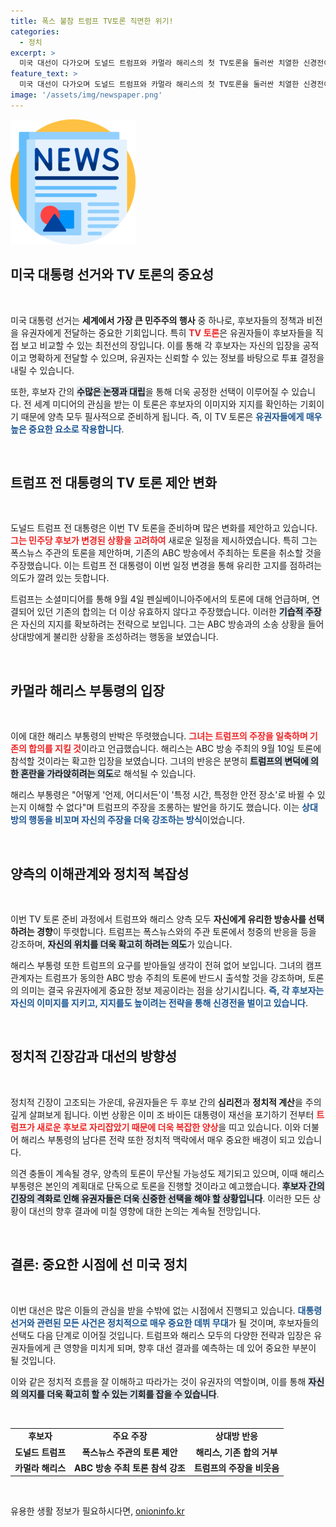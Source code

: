 ```yaml
---
title: 폭스 불참 트럼프 TV토론 직면한 위기!
categories:
  - 정치
excerpt: >
  미국 대선이 다가오며 도널드 트럼프와 카멀라 해리스의 첫 TV토론을 둘러싼 치열한 신경전이 시작됐다. 트럼프는 새로운 일정과 방송사 변경을 요구하며 해리스는 이를 일축, 기존 합의에 따르겠다고 주장. 대선판이 ‘트럼프 대 해리스’로 가열되는 가운데 양측의 심리전이 더욱 고조되고 있다.
feature_text: >
  미국 대선이 다가오며 도널드 트럼프와 카멀라 해리스의 첫 TV토론을 둘러싼 치열한 신경전이 시작됐다. 트럼프는 새로운 일정과 방송사 변경을 요구하며 해리스는 이를 일축, 기존 합의에 따르겠다고 주장. 대선판이 ‘트럼프 대 해리스’로 가열되는 가운데 양측의 심리전이 더욱 고조되고 있다.
image: '/assets/img/newspaper.png'
---
```


<p><img src="/assets/img/newspaper.png" alt="kimp 속보" /></p>

<h2 data-ke-size="size26">미국 대통령 선거와 TV 토론의 중요성</h2>

<p data-ke-size="size16">&nbsp;</p>

<p>미국 대통령 선거는 <b>세계에서 가장 큰 민주주의 행사</b> 중 하나로, 후보자들의 정책과 비전을 유권자에게 전달하는 중요한 기회입니다. 특히 <b><span style="color: #ee2323;">TV 토론</span></b>은 유권자들이 후보자들을 직접 보고 비교할 수 있는 최전선의 장입니다. 이를 통해 각 후보자는 자신의 입장을 공적이고 명확하게 전달할 수 있으며, 유권자는 신뢰할 수 있는 정보를 바탕으로 투표 결정을 내릴 수 있습니다. </p>

<p>또한, 후보자 간의 <b><span style="background-color: #21538527;">수많은 논쟁과 대립</span></b>을 통해 더욱 공정한 선택이 이루어질 수 있습니다. 전 세계 미디어의 관심을 받는 이 토론은 후보자의 이미지와 지지를 확인하는 기회이기 때문에 양측 모두 필사적으로 준비하게 됩니다. 즉, 이 TV 토론은 <b><span style="color: #1a5490;">유권자들에게 매우 높은 중요한 요소로 작용합니다</span></b>.</p>

<p data-ke-size="size16">&nbsp;</p>

<h2 data-ke-size="size26">트럼프 전 대통령의 TV 토론 제안 변화</h2>

<p data-ke-size="size16">&nbsp;</p>

<p>도널드 트럼프 전 대통령은 이번 TV 토론을 준비하며 많은 변화를 제안하고 있습니다. <b><span style="color: #ee2323;">그는 민주당 후보가 변경된 상황을 고려하여</span></b> 새로운 일정을 제시하였습니다. 특히 그는 폭스뉴스 주관의 토론을 제안하며, 기존의 ABC 방송에서 주최하는 토론을 취소할 것을 주장했습니다. 이는 트럼프 전 대통령이 이번 일정 변경을 통해 유리한 고지를 점하려는 의도가 깔려 있는 듯합니다.</p>

<p>트럼프는 소셜미디어를 통해 9월 4일 펜실베이니아주에서의 토론에 대해 언급하며, 연결되어 있던 기존의 합의는 더 이상 유효하지 않다고 주장했습니다. 이러한 <b><span style="background-color: #21538527;">기습적 주장</span></b>은 자신의 지지를 확보하려는 전략으로 보입니다. 그는 ABC 방송과의 소송 상황을 들어 상대방에게 불리한 상황을 조성하려는 행동을 보였습니다.</p>

<p data-ke-size="size16">&nbsp;</p>

<h2 data-ke-size="size26">카멀라 해리스 부통령의 입장</h2>

<p data-ke-size="size16">&nbsp;</p>

<p>이에 대한 해리스 부통령의 반박은 뚜렷했습니다. <b><span style="color: #ee2323;">그녀는 트럼프의 주장을 일축하며 기존의 합의를 지킬 것</span></b>이라고 언급했습니다. 해리스는 ABC 방송 주최의 9월 10일 토론에 참석할 것이라는 확고한 입장을 보였습니다. 그녀의 반응은 분명히 <b><span style="background-color: #21538527;">트럼프의 변덕에 의한 혼란을 가라앉히려는 의도</span></b>로 해석될 수 있습니다.</p>

<p>해리스 부통령은 "어떻게 '언제, 어디서든'이 '특정 시간, 특정한 안전 장소'로 바뀔 수 있는지 이해할 수 없다"며 트럼프의 주장을 조롱하는 발언을 하기도 했습니다. 이는 <b><span style="color: #1a5490;">상대방의 행동을 비꼬며 자신의 주장을 더욱 강조하는 방식</span></b>이었습니다.</p>

<p data-ke-size="size16">&nbsp;</p>

<h2 data-ke-size="size26">양측의 이해관계와 정치적 복잡성</h2>

<p data-ke-size="size16">&nbsp;</p>

<p>이번 TV 토론 준비 과정에서 트럼프와 해리스 양측 모두 <b>자신에게 유리한 방송사를 선택하려는 경향</b>이 뚜렷합니다. 트럼프는 폭스뉴스와의 주관 토론에서 청중의 반응을 등을 강조하며, <b><span style="background-color: #21538527;">자신의 위치를 더욱 확고히 하려는 의도</span></b>가 있습니다.</p>

<p>해리스 부통령 또한 트럼프의 요구를 받아들일 생각이 전혀 없어 보입니다. 그녀의 캠프 관계자는 트럼프가 동의한 ABC 방송 주최의 토론에 반드시 출석할 것을 강조하며, 토론의 의미는 결국 유권자에게 중요한 정보 제공이라는 점을 상기시킵니다. <b><span style="color: #1a5490;">즉, 각 후보자는 자신의 이미지를 지키고, 지지를도 높이려는 전략을 통해 신경전을 벌이고 있습니다</span></b>.</p>

<p data-ke-size="size16">&nbsp;</p>

<h2 data-ke-size="size26">정치적 긴장감과 대선의 방향성</h2>

<p data-ke-size="size16">&nbsp;</p>

<p>정치적 긴장이 고조되는 가운데, 유권자들은 두 후보 간의 <b>심리전</b>과 <b>정치적 계산</b>을 주의 깊게 살펴보게 됩니다. 이번 상황은 이미 조 바이든 대통령이 재선을 포기하기 전부터 <b><span style="color: #ee2323;">트럼프가 새로운 후보로 자리잡았기 때문에 더욱 복잡한 양상</span></b>을 띠고 있습니다. 이와 더불어 해리스 부통령의 남다른 전략 또한 정치적 맥락에서 매우 중요한 배경이 되고 있습니다.</p>

<p>의견 충돌이 계속될 경우, 양측의 토론이 무산될 가능성도 제기되고 있으며, 이때 해리스 부통령은 본인의 계획대로 단독으로 토론을 진행할 것이라고 예고했습니다. <b><span style="background-color: #21538527;">후보자 간의 긴장의 격화로 인해 유권자들은 더욱 신중한 선택을 해야 할 상황입니다</span></b>. 이러한 모든 상황이 대선의 향후 결과에 미칠 영향에 대한 논의는 계속될 전망입니다.</p>

<p data-ke-size="size16">&nbsp;</p>

<h2 data-ke-size="size26">결론: 중요한 시점에 선 미국 정치</h2>

<p data-ke-size="size16">&nbsp;</p>

<p>이번 대선은 많은 이들의 관심을 받을 수밖에 없는 시점에서 진행되고 있습니다. <b><span style="color: #1a5490;">대통령 선거와 관련된 모든 사건은 정치적으로 매우 중요한 데뷔 무대</span></b>가 될 것이며, 후보자들의 선택도 다음 단계로 이어질 것입니다. 트럼프와 해리스 모두의 다양한 전략과 입장은 유권자들에게 큰 영향을 미치게 되며, 향후 대선 결과를 예측하는 데 있어 중요한 부분이 될 것입니다. </p>

<p>이와 같은 정치적 흐름을 잘 이해하고 따라가는 것이 유권자의 역할이며, 이를 통해 <b><span style="background-color: #21538527;">자신의 의지를 더욱 확고히 할 수 있는 기회를 잡을 수 있습니다</span></b>.</p>

<p data-ke-size="size16">&nbsp;</p>

<table style="width: 100%; border-collapse: collapse; padding: 0; margin: 0;">
<tr>
<td style="text-align: center; height: 17px;"><b>후보자</b></td>
<td style="text-align: center; height: 17px;"><b>주요 주장</b></td>
<td style="text-align: center; height: 17px;"><b>상대방 반응</b></td>
</tr>
<tr>
<td style="text-align: center; height: 17px;"><b>도널드 트럼프</b></td>
<td style="text-align: center; height: 17px;"><b>폭스뉴스 주관의 토론 제안</b></td>
<td style="text-align: center; height: 17px;"><b>해리스, 기존 합의 거부</b></td>
</tr>
<tr>
<td style="text-align: center; height: 17px;"><b>카멀라 해리스</b></td>
<td style="text-align: center; height: 17px;"><b>ABC 방송 주최 토론 참석 강조</b></td>
<td style="text-align: center; height: 17px;"><b>트럼프의 주장을 비웃음</b></td>
</tr>
</table>

<p data-ke-size="size16">&nbsp;</p>
유용한 생활 정보가 필요하시다면, <a href="https://onioninfo.kr" rel="dofollow">onioninfo.kr</a>



